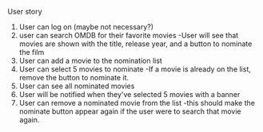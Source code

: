 User story
1. User can log on (maybe not necessary?)
2. user can search OMDB for their favorite movies
    -User will see that movies are shown with the title, release year, and a button to nominate the film
3. User can add a movie to the nomination list
4. User can select 5 movies to nominate
    -If a movie is already on the list, remove the button to nominate it.
5. User can see all nominated movies
6. User will be notified when they've selected 5 movies with a banner
7. User can remove a nominated movie from the list
    -this should make the nominate button appear again if the user were to search that movie again.
